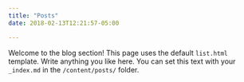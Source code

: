 ```yaml
---
title: "Posts"
date: 2018-02-13T12:21:57-05:00

---
```


Welcome to the blog section! This page uses the default `list.html` template. Write anything you like here. You can set this text with your `_index.md` in the `/content/posts/` folder.